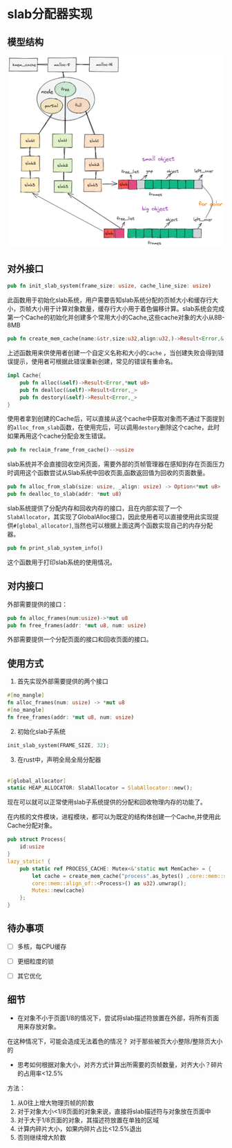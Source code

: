 # slab分配器实现

## 模型结构

![无标题-2022-10-20-1706.excalidraw](assert/无标题-2022-10-20-1706.excalidraw.png)

## 对外接口

```rust
pub fn init_slab_system(frame_size: usize, cache_line_size: usize) 
```

此函数用于初始化slab系统，用户需要告知slab系统分配的页帧大小和缓存行大小，页帧大小用于计算对象数量，缓存行大小用于着色偏移计算。slab系统会完成第一个Cache的初始化并创建多个常用大小的Cache,这些cache对象的大小从8B-8MB

```rust
pub fn create_mem_cache(name:&str,size:u32,align:u32,)->Result<Error,& mut Cache>
```

上述函数用来供使用者创建一个自定义名称和大小的`Cache` ，当创建失败会得到错误提示，使用者可根据此错误重新创建，常见的错误有重命名。

```rust
impl Cache{
    pub fn alloc(&self)->Result<Error,*mut u8>
    pub fn dealloc(&self)->Result<Error,_>
    pub fn destory(&self)->Result<Error,_> 
}
```

使用者拿到创建的Cache后，可以直接从这个cache中获取对象而不通过下面提到的`alloc_from_slab`函数，在使用完后，可以调用`destory`删除这个cache，此时如果再用这个cache分配会发生错误。

```rust
pub fn reclaim_frame_from_cache()-->usize
```

slab系统并不会直接回收空闲页面，需要外部的页帧管理器在感知到存在页面压力时调用这个函数尝试从Slab系统中回收页面,函数返回值为回收的页面数量。

```rust
pub fn alloc_from_slab(size: usize, _align: usize) -> Option<*mut u8> 
pub fn dealloc_to_slab(addr: *mut u8)
```

slab系统提供了分配内存和回收内存的接口，且在内部实现了一个`SlabAllocator`，其实现了GlobalAlloc接口，因此使用者可以直接使用此实现提供`#[global_allocator]`,当然也可以根据上面这两个函数实现自己的内存分配器。

```rust
pub fn print_slab_system_info()
```

这个函数用于打印slab系统的使用情况。

## 对内接口

外部需要提供的接口：

```rust
pub fn alloc_frames(num:usize)->*mut u8
pub fn free_frames(addr: *mut u8, num: usize) 
```

外部需要提供一个分配页面的接口和回收页面的接口。



## 使用方式

1. 首先实现外部需要提供的两个接口

```rust
#[no_mangle]
fn alloc_frames(num: usize) -> *mut u8 
#[no_mangle]
fn free_frames(addr: *mut u8, num: usize) 
```

2. 初始化slab子系统

```rust
init_slab_system(FRAME_SIZE, 32);
```

3. 在rust中，声明全局全局分配器

```rust

#[global_allocator]
static HEAP_ALLOCATOR: SlabAllocator = SlabAllocator::new();
```

现在可以就可以正常使用slab子系统提供的分配和回收物理内存的功能了。

在内核的文件模块，进程模块，都可以为既定的结构体创建一个Cache,并使用此Cache分配对象。

```rust
pub struct Process{
    id:usize
}
lazy_static! {
    pub static ref PROCESS_CACHE: Mutex<&'static mut MemCache> = {
        let cache = create_mem_cache("process".as_bytes() ,core::mem::size_of::<Process>() as u32,
        core::mem::align_of::<Process>() as u32).unwrap();
        Mutex::new(cache)
    };
}
```

## 待办事项

- [ ] 多核，每CPU缓存
- [ ] 更细粒度的锁
- [ ] 其它优化



## 细节

- 在对象不小于页面1/8的情况下，尝试将slab描述符放置在外部，将所有页面用来存放对象。

在这种情况下，可能会造成无法着色的情况？ 对于那些被页大小整除/整除页大小的

- 思考如何根据对象大小，对齐方式计算出所需要的页帧数量，对齐大小？碎片的占用率<12.5%

方法：

1. 从0往上增大物理页帧的阶数
2. 对于对象大小<1/8页面的对象来说，直接将slab描述符与对象放在页面中
3. 对于大于1/8页面的对象，其描述符放置在单独的区域
4. 计算内碎片大小，如果内碎片占比<12.5%退出
5. 否则继续增大阶数



